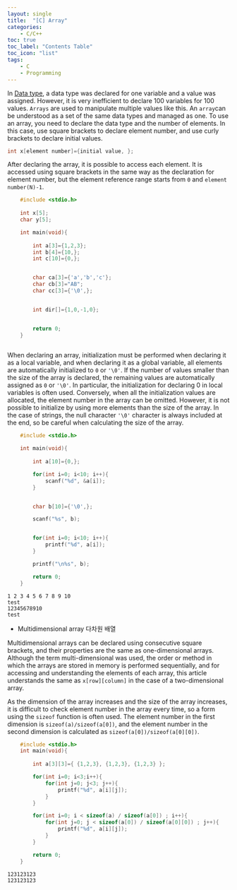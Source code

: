 ```yaml
---
layout: single
title:  "[C] Array"
categories:
    - C/C++
toc: true
toc_label: "Contents Table"
toc_icon: "list"
tags: 
    - C
    - Programming
---
```



In [Data type][Data type], a data type was declared for one variable and a value was assigned. However, it is very inefficient to declare 100 variables for 100 values. `Arrays` are used to manipulate multiple values like this. An `array`can be understood as a set of the same data types and managed as one. To use an array, you need to declare the data type and the number of elements. In this case, use square brackets to declare element number, and use curly brackets to declare initial values.



```c
int x[element number]={initial value, };
```


After declaring the array, it is possible to access each element. It is accessed using square brackets in the same way as the declaration for element number, but the element reference range starts from `0` and `element number(N)-1`.



```c
    #include <stdio.h>
    
    int x[5];
    char y[5];

    int main(void){
        
        int a[3]={1,2,3};
        int b[4]={10,};
        int c[10]={0,};


        char ca[3]={'a','b','c'};
        char cb[3]="AB";
        char cc[3]={'\0',};


        int dir[]={1,0,-1,0};


        return 0;
    }
          
```

When declaring an array, initialization must be performed when declaring it as a local variable, and when declaring it as a global variable, all elements are automatically initialized to `0` or `'\0'`. If the number of values smaller than the size of the array is declared, the remaining values are automatically assigned as `0` or `'\0'`. In particular, the initialization for declaring 0 in local variables is often used. Conversely, when all the initialization values are allocated, the element number in the array can be omitted. However, it is not possible to initialize by using more elements than the size of the array. In the case of strings, the null character `'\0'` character is always included at the end, so be careful when calculating the size of the array.




```c
    #include <stdio.h>

    int main(void){
        
        int a[10]={0,};

        for(int i=0; i<10; i++){
            scanf("%d", &a[i]);
        }


        char b[10]={'\0',};

        scanf("%s", b);


        for(int i=0; i<10; i++){
            printf("%d", a[i]);
        }

        printf("\n%s", b);

        return 0;
    }         

```

```
1 2 3 4 5 6 7 8 9 10
test
12345678910
test
```


- Multidimensional array 다차원 배열 


Multidimensional arrays can be declared using consecutive square brackets, and their properties are the same as one-dimensional arrays. Although the term multi-dimensional was used, the order or method in which the arrays are stored in memory is performed sequentially, and for accessing and understanding the elements of each array, this article understands the same as `x[row][column]` in the case of a two-dimensional array.



As the dimension of the array increases and the size of the array increases, it is difficult to check element number in the array every time, so a form using the `sizeof` function is often used. The element number in the first dimension is `sizeof(a)/sizeof(a[0])`, and the element number in the second dimension is calculated as `sizeof(a[0])/sizeof(a[0][0])`.



```c
    #include <stdio.h>
    int main(void){
        
        int a[3][3]={ {1,2,3}, {1,2,3}, {1,2,3} };

        for(int i=0; i<3;i++){
            for(int j=0; j<3; j++){
                printf("%d", a[i][j]);
            }
        }

        for(int i=0; i < sizeof(a) / sizeof(a[0]) ; i++){
            for(int j=0; j < sizeof(a[0]) / sizeof(a[0][0]) ; j++){
                printf("%d", a[i][j]);
            }
        }

        return 0;
    }        
```

```
123123123
123123123
```


[Data type]: https://mbyun1420.github.io/b-data-type/